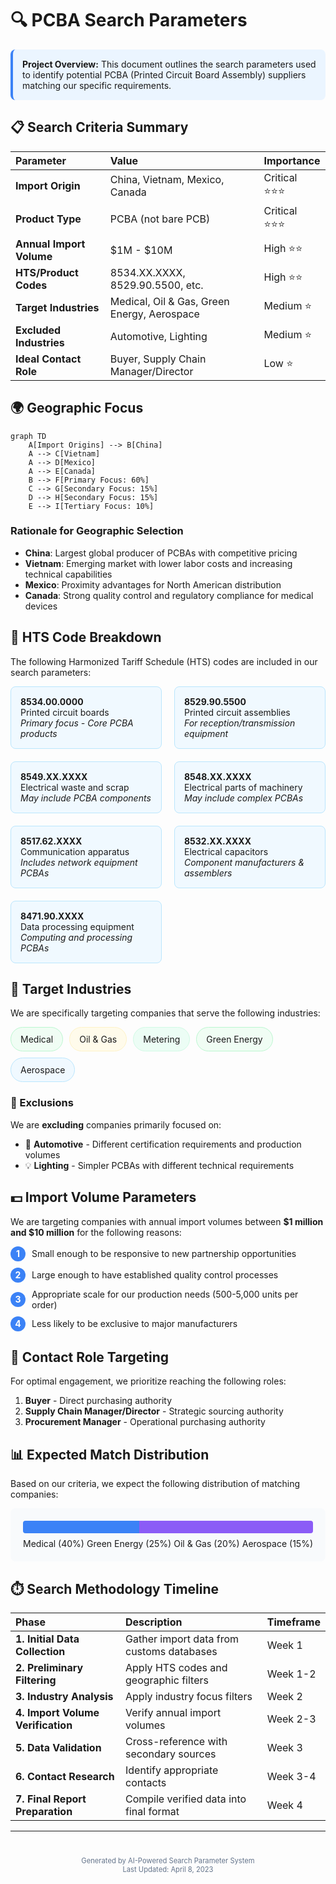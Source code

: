 # 🔍 PCBA Search Parameters

<div style="background-color: #EBF5FF; padding: 15px; border-radius: 8px; border-left: 4px solid #3B82F6; margin-bottom: 20px;">
<strong>Project Overview:</strong> This document outlines the search parameters used to identify potential PCBA (Printed Circuit Board Assembly) suppliers matching our specific requirements.
</div>

## 📋 Search Criteria Summary

| Parameter | Value | Importance |
|:----------|:------|:-----------|
| **Import Origin** | China, Vietnam, Mexico, Canada | Critical ⭐⭐⭐ |
| **Product Type** | PCBA (not bare PCB) | Critical ⭐⭐⭐ |
| **Annual Import Volume** | $1M - $10M | High ⭐⭐ |
| **HTS/Product Codes** | 8534.XX.XXXX, 8529.90.5500, etc. | High ⭐⭐ |
| **Target Industries** | Medical, Oil & Gas, Green Energy, Aerospace | Medium ⭐ |
| **Excluded Industries** | Automotive, Lighting | Medium ⭐ |
| **Ideal Contact Role** | Buyer, Supply Chain Manager/Director | Low ⭐ |

## 🌍 Geographic Focus

```mermaid
graph TD
    A[Import Origins] --> B[China]
    A --> C[Vietnam]
    A --> D[Mexico]
    A --> E[Canada]
    B --> F[Primary Focus: 60%]
    C --> G[Secondary Focus: 15%]
    D --> H[Secondary Focus: 15%]
    E --> I[Tertiary Focus: 10%]
```

### Rationale for Geographic Selection

- **China**: Largest global producer of PCBAs with competitive pricing
- **Vietnam**: Emerging market with lower labor costs and increasing technical capabilities
- **Mexico**: Proximity advantages for North American distribution
- **Canada**: Strong quality control and regulatory compliance for medical devices

## 🔢 HTS Code Breakdown

The following Harmonized Tariff Schedule (HTS) codes are included in our search parameters:

<div style="display: grid; grid-template-columns: 1fr 1fr; gap: 20px; margin-bottom: 20px;">

<div style="background-color: #F0F9FF; padding: 15px; border-radius: 8px; border: 1px solid #BAE6FD;">
<strong>8534.00.0000</strong><br>
Printed circuit boards<br>
<em>Primary focus - Core PCBA products</em>
</div>

<div style="background-color: #F0F9FF; padding: 15px; border-radius: 8px; border: 1px solid #BAE6FD;">
<strong>8529.90.5500</strong><br>
Printed circuit assemblies<br>
<em>For reception/transmission equipment</em>
</div>

<div style="background-color: #F0F9FF; padding: 15px; border-radius: 8px; border: 1px solid #BAE6FD;">
<strong>8549.XX.XXXX</strong><br>
Electrical waste and scrap<br>
<em>May include PCBA components</em>
</div>

<div style="background-color: #F0F9FF; padding: 15px; border-radius: 8px; border: 1px solid #BAE6FD;">
<strong>8548.XX.XXXX</strong><br>
Electrical parts of machinery<br>
<em>May include complex PCBAs</em>
</div>

<div style="background-color: #F0F9FF; padding: 15px; border-radius: 8px; border: 1px solid #BAE6FD;">
<strong>8517.62.XXXX</strong><br>
Communication apparatus<br>
<em>Includes network equipment PCBAs</em>
</div>

<div style="background-color: #F0F9FF; padding: 15px; border-radius: 8px; border: 1px solid #BAE6FD;">
<strong>8532.XX.XXXX</strong><br>
Electrical capacitors<br>
<em>Component manufacturers & assemblers</em>
</div>

<div style="background-color: #F0F9FF; padding: 15px; border-radius: 8px; border: 1px solid #BAE6FD;">
<strong>8471.90.XXXX</strong><br>
Data processing equipment<br>
<em>Computing and processing PCBAs</em>
</div>
</div>

## 🎯 Target Industries

We are specifically targeting companies that serve the following industries:

<div style="display: flex; flex-wrap: wrap; gap: 10px; margin-bottom: 20px;">
<div style="background-color: #F0FDF4; padding: 10px 15px; border-radius: 20px; border: 1px solid #BBF7D0;">Medical</div>
<div style="background-color: #FFFBEB; padding: 10px 15px; border-radius: 20px; border: 1px solid #FEF3C7;">Oil & Gas</div>
<div style="background-color: #ECFDF5; padding: 10px 15px; border-radius: 20px; border: 1px solid #D1FAE5;">Metering</div>
<div style="background-color: #F0FDF4; padding: 10px 15px; border-radius: 20px; border: 1px solid #BBF7D0;">Green Energy</div>
<div style="background-color: #F0F9FF; padding: 10px 15px; border-radius: 20px; border: 1px solid #BAE6FD;">Aerospace</div>
</div>

### 🚫 Exclusions

We are **excluding** companies primarily focused on:

- 🚗 **Automotive** - Different certification requirements and production volumes
- 💡 **Lighting** - Simpler PCBAs with different technical requirements

## 💵 Import Volume Parameters

We are targeting companies with annual import volumes between **$1 million and $10 million** for the following reasons:

<div style="display: grid; grid-template-columns: auto 1fr; gap: 10px; align-items: center; margin-bottom: 20px;">
<div style="background-color: #3B82F6; color: white; border-radius: 50%; width: 24px; height: 24px; display: flex; align-items: center; justify-content: center; font-weight: bold;">1</div>
<div>Small enough to be responsive to new partnership opportunities</div>

<div style="background-color: #3B82F6; color: white; border-radius: 50%; width: 24px; height: 24px; display: flex; align-items: center; justify-content: center; font-weight: bold;">2</div>
<div>Large enough to have established quality control processes</div>

<div style="background-color: #3B82F6; color: white; border-radius: 50%; width: 24px; height: 24px; display: flex; align-items: center; justify-content: center; font-weight: bold;">3</div>
<div>Appropriate scale for our production needs (500-5,000 units per order)</div>

<div style="background-color: #3B82F6; color: white; border-radius: 50%; width: 24px; height: 24px; display: flex; align-items: center; justify-content: center; font-weight: bold;">4</div>
<div>Less likely to be exclusive to major manufacturers</div>
</div>

## 👥 Contact Role Targeting

For optimal engagement, we prioritize reaching the following roles:

1. **Buyer** - Direct purchasing authority
2. **Supply Chain Manager/Director** - Strategic sourcing authority
3. **Procurement Manager** - Operational purchasing authority

## 📊 Expected Match Distribution

Based on our criteria, we expect the following distribution of matching companies:

<div style="background-color: #F8FAFC; padding: 20px; border-radius: 8px; margin-bottom: 20px;">
<div style="height: 20px; background: linear-gradient(to right, #3B82F6 40%, #10B981 25%, #F59E0B 20%, #8B5CF6 15%); border-radius: 4px;"></div>
<div style="display: flex; justify-content: space-between; margin-top: 8px;">
<span>Medical (40%)</span>
<span>Green Energy (25%)</span>
<span>Oil & Gas (20%)</span>
<span>Aerospace (15%)</span>
</div>
</div>

## ⏱️ Search Methodology Timeline

| Phase | Description | Timeframe |
|:------|:------------|:----------|
| **1. Initial Data Collection** | Gather import data from customs databases | Week 1 |
| **2. Preliminary Filtering** | Apply HTS codes and geographic filters | Week 1-2 |
| **3. Industry Analysis** | Apply industry focus filters | Week 2 |
| **4. Import Volume Verification** | Verify annual import volumes | Week 2-3 |
| **5. Data Validation** | Cross-reference with secondary sources | Week 3 |
| **6. Contact Research** | Identify appropriate contacts | Week 3-4 |
| **7. Final Report Preparation** | Compile verified data into final format | Week 4 |

---

<div style="text-align: center; color: #64748B; font-size: 0.8em; margin-top: 40px;">
Generated by AI-Powered Search Parameter System<br>
Last Updated: April 8, 2023
</div>
